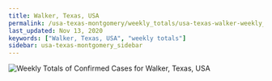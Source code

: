 ```yaml
---
title: Walker, Texas, USA
permalink: /usa-texas-montgomery/weekly_totals/usa-texas-walker-weekly_totals.html
last_updated: Nov 13, 2020
keywords: ["Walker, Texas, USA", "weekly totals"]
sidebar: usa-texas-montgomery_sidebar
---
```


![Weekly Totals of Confirmed Cases for Walker, Texas, USA](/covid_tracker/images/graphs/usa-texas-walker-weekly_totals_graph.png)
